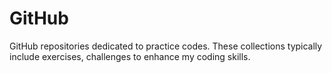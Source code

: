 # GitHub
GitHub repositories dedicated to practice codes. These collections typically include exercises, challenges to enhance my coding skills.
